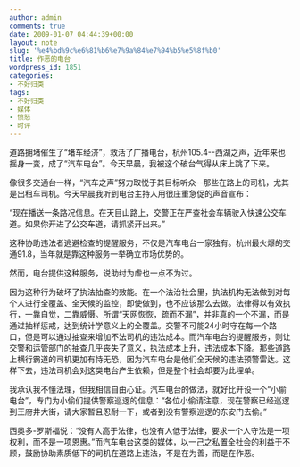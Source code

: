 ```yaml
---
author: admin
comments: true
date: 2009-01-07 04:44:39+00:00
layout: note
slug: '%e4%bd%9c%e6%81%b6%e7%9a%84%e7%94%b5%e5%8f%b0'
title: 作恶的电台
wordpress_id: 1851
categories:
- 不好归类
tags:
- 不好归类
- 媒体
- 愤怒
- 时评
---
```


道路拥堵催生了“堵车经济”，救活了广播电台，杭州105.4--西湖之声，近年来也摇身一变，成了“汽车电台”。今天早晨，我被这个破台气得从床上跳了下来。

像很多交通台一样，“汽车之声”努力取悦于其目标听众--那些在路上的司机，尤其是出租车司机。今天早晨我听到电台主持人用很庄重急促的声音宣布：

“现在播送一条路况信息。在天目山路上，交警正在严查社会车辆驶入快速公交车道。如果你开进了公交车道，请抓紧开出来。”

这种协助违法者逃避检查的提醒服务，不仅是汽车电台一家独有。杭州最火爆的交通91.8，当年就是靠这种服务一举确立市场优势的。

然而，电台提供这种服务，说助纣为虐也一点不为过。

因为这种行为破坏了执法抽查的效能。在一个法治社会里，执法机构无法做到对每个人进行全覆盖、全天候的监控，即使做到，也不应该那么去做。法律得以有效执行，一靠自觉，二靠威慑。所谓“天网恢恢，疏而不漏”，并非真的一个不漏，而是通过抽样惩戒，达到统计学意义上的全覆盖。交警不可能24小时守在每一个路口，但是可以通过抽查来增加不法司机的违法成本。而汽车电台的提醒服务，则让交警和运管部门的抽查几乎丧失了意义，执法成本上升，违法成本下降。那些道路上横行霸道的司机更加有恃无恐，因为汽车电台是他们全天候的违法预警雷达。这样下去，违法司机会对这类电台产生依赖，但是整个社会却要为此埋单。

我承认我不懂法理，但我相信自由心证。汽车电台的做法，就好比开设一个“小偷电台”，专门为小偷们提供警察巡逻的信息：“各位小偷请注意，现在警察已经巡逻到王府井大街，请大家暂且忍耐一下，或者到没有警察巡逻的东安门去偷。”

西奥多-罗斯福说：“没有人高于法律，也没有人低于法律，要求一个人守法是一项权利，而不是一项恩惠。”而汽车电台这类的媒体，以一己之私置全社会的利益于不顾，鼓励协助素质低下的司机在道路上违法，不是在为善，而是在作恶。
